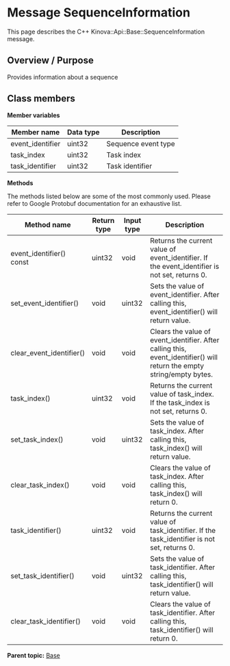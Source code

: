 # Message SequenceInformation

This page describes the C++ Kinova::Api::Base::SequenceInformation message.

## Overview / Purpose

Provides information about a sequence

## Class members

 **Member variables** 

|Member name|Data type|Description|
|-----------|---------|-----------|
|event\_identifier|uint32|Sequence event type|
|task\_index|uint32|Task index|
|task\_identifier|uint32|Task identifier|

 **Methods** 

The methods listed below are some of the most commonly used. Please refer to Google Protobuf documentation for an exhaustive list.

|Method name|Return type|Input type|Description|
|-----------|-----------|----------|-----------|
|event\_identifier\(\) const|uint32|void|Returns the current value of event\_identifier. If the event\_identifier is not set, returns 0.|
|set\_event\_identifier\(\)|void|uint32|Sets the value of event\_identifier. After calling this, event\_identifier\(\) will return value.|
|clear\_event\_identifier\(\)|void|void|Clears the value of event\_identifier. After calling this, event\_identifier\(\) will return the empty string/empty bytes.|
|task\_index\(\)|uint32|void|Returns the current value of task\_index. If the task\_index is not set, returns 0.|
|set\_task\_index\(\)|void|uint32|Sets the value of task\_index. After calling this, task\_index\(\) will return value.|
|clear\_task\_index\(\)|void|void|Clears the value of task\_index. After calling this, task\_index\(\) will return 0.|
|task\_identifier\(\)|uint32|void|Returns the current value of task\_identifier. If the task\_identifier is not set, returns 0.|
|set\_task\_identifier\(\)|void|uint32|Sets the value of task\_identifier. After calling this, task\_identifier\(\) will return value.|
|clear\_task\_identifier\(\)|void|void|Clears the value of task\_identifier. After calling this, task\_identifier\(\) will return 0.|

**Parent topic:** [Base](../references/summary_Base.md)

